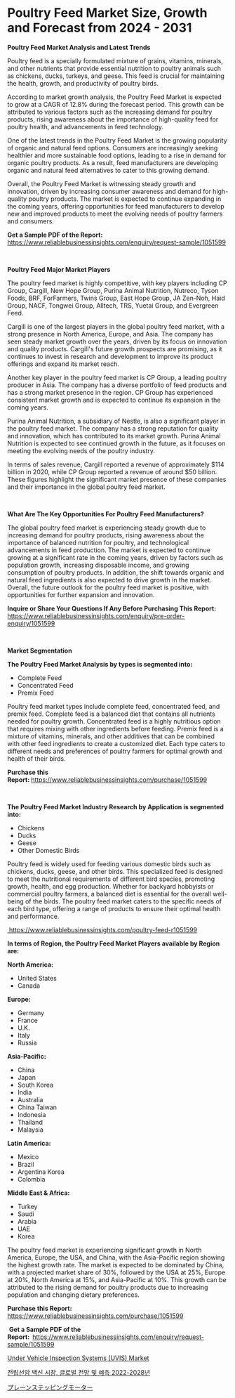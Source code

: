 <p><h1>Poultry Feed Market Size, Growth and Forecast from 2024 - 2031</h1></p><p><strong>Poultry Feed Market Analysis and Latest Trends</strong></p>
<p><p>Poultry feed is a specially formulated mixture of grains, vitamins, minerals, and other nutrients that provide essential nutrition to poultry animals such as chickens, ducks, turkeys, and geese. This feed is crucial for maintaining the health, growth, and productivity of poultry birds.</p><p>According to market growth analysis, the Poultry Feed Market is expected to grow at a CAGR of 12.8% during the forecast period. This growth can be attributed to various factors such as the increasing demand for poultry products, rising awareness about the importance of high-quality feed for poultry health, and advancements in feed technology.</p><p>One of the latest trends in the Poultry Feed Market is the growing popularity of organic and natural feed options. Consumers are increasingly seeking healthier and more sustainable food options, leading to a rise in demand for organic poultry products. As a result, feed manufacturers are developing organic and natural feed alternatives to cater to this growing demand.</p><p>Overall, the Poultry Feed Market is witnessing steady growth and innovation, driven by increasing consumer awareness and demand for high-quality poultry products. The market is expected to continue expanding in the coming years, offering opportunities for feed manufacturers to develop new and improved products to meet the evolving needs of poultry farmers and consumers.</p></p>
<p><strong>Get a Sample PDF of the Report:&nbsp;</strong> <a href="https://www.reliablebusinessinsights.com/enquiry/request-sample/1051599">https://www.reliablebusinessinsights.com/enquiry/request-sample/1051599</a></p>
<p>&nbsp;</p>
<p><strong>Poultry Feed Major Market Players</strong></p>
<p><p>The poultry feed market is highly competitive, with key players including CP Group, Cargill, New Hope Group, Purina Animal Nutrition, Nutreco, Tyson Foods, BRF, ForFarmers, Twins Group, East Hope Group, JA Zen-Noh, Haid Group, NACF, Tongwei Group, Alltech, TRS, Yuetai Group, and Evergreen Feed.</p><p>Cargill is one of the largest players in the global poultry feed market, with a strong presence in North America, Europe, and Asia. The company has seen steady market growth over the years, driven by its focus on innovation and quality products. Cargill's future growth prospects are promising, as it continues to invest in research and development to improve its product offerings and expand its market reach.</p><p>Another key player in the poultry feed market is CP Group, a leading poultry producer in Asia. The company has a diverse portfolio of feed products and has a strong market presence in the region. CP Group has experienced consistent market growth and is expected to continue its expansion in the coming years.</p><p>Purina Animal Nutrition, a subsidiary of Nestle, is also a significant player in the poultry feed market. The company has a strong reputation for quality and innovation, which has contributed to its market growth. Purina Animal Nutrition is expected to see continued growth in the future, as it focuses on meeting the evolving needs of the poultry industry.</p><p>In terms of sales revenue, Cargill reported a revenue of approximately $114 billion in 2020, while CP Group reported a revenue of around $50 billion. These figures highlight the significant market presence of these companies and their importance in the global poultry feed market.</p></p>
<p>&nbsp;</p>
<p><strong>What Are The Key Opportunities For Poultry Feed Manufacturers?</strong></p>
<p><p>The global poultry feed market is experiencing steady growth due to increasing demand for poultry products, rising awareness about the importance of balanced nutrition for poultry, and technological advancements in feed production. The market is expected to continue growing at a significant rate in the coming years, driven by factors such as population growth, increasing disposable income, and growing consumption of poultry products. In addition, the shift towards organic and natural feed ingredients is also expected to drive growth in the market. Overall, the future outlook for the poultry feed market is positive, with opportunities for further expansion and innovation.</p></p>
<p><strong>Inquire or Share Your Questions If Any Before Purchasing This Report:</strong> <a href="https://www.reliablebusinessinsights.com/enquiry/pre-order-enquiry/1051599">https://www.reliablebusinessinsights.com/enquiry/pre-order-enquiry/1051599</a></p>
<p>&nbsp;</p>
<p><strong>Market Segmentation</strong></p>
<p><strong>The Poultry Feed Market Analysis by types is segmented into:</strong></p>
<p><ul><li>Complete Feed</li><li>Concentrated Feed</li><li>Premix Feed</li></ul></p>
<p><p>Poultry feed market types include complete feed, concentrated feed, and premix feed. Complete feed is a balanced diet that contains all nutrients needed for poultry growth. Concentrated feed is a highly nutritious option that requires mixing with other ingredients before feeding. Premix feed is a mixture of vitamins, minerals, and other additives that can be combined with other feed ingredients to create a customized diet. Each type caters to different needs and preferences of poultry farmers for optimal growth and health of their birds.</p></p>
<p><strong>Purchase this Report:&nbsp;</strong><a href="https://www.reliablebusinessinsights.com/purchase/1051599">https://www.reliablebusinessinsights.com/purchase/1051599</a></p>
<p>&nbsp;</p>
<p><strong>The Poultry Feed Market Industry Research by Application is segmented into:</strong></p>
<p><ul><li>Chickens</li><li>Ducks</li><li>Geese</li><li>Other Domestic Birds</li></ul></p>
<p><p>Poultry feed is widely used for feeding various domestic birds such as chickens, ducks, geese, and other birds. This specialized feed is designed to meet the nutritional requirements of different bird species, promoting growth, health, and egg production. Whether for backyard hobbyists or commercial poultry farmers, a balanced diet is essential for the overall well-being of the birds. The poultry feed market caters to the specific needs of each bird type, offering a range of products to ensure their optimal health and performance.</p></p>
<p><a href="https://www.reliablebusinessinsights.com/poultry-feed-r1051599">&nbsp;https://www.reliablebusinessinsights.com/poultry-feed-r1051599</a></p>
<p><strong>In terms of Region, the Poultry Feed Market Players available by Region are:</strong></p>
<p>
    <p> <strong> North America: </strong>
        <ul>
            <li>United States</li>
            <li>Canada</li>
        </ul>
        </p> 
    <p> <strong> Europe: </strong>
        <ul>
            <li>Germany</li>
            <li>France</li>
            <li>U.K.</li>
            <li>Italy</li>
            <li>Russia</li>
        </ul>
        </p> 
    <p> <strong> Asia-Pacific: </strong>
        <ul>
            <li>China</li>
            <li>Japan</li>
            <li>South Korea</li>
            <li>India</li>
            <li>Australia</li>
            <li>China Taiwan</li>
            <li>Indonesia</li>
            <li>Thailand</li>
            <li>Malaysia</li>
        </ul>
        </p> 
    <p> <strong> Latin America: </strong>
        <ul>
            <li>Mexico</li>
            <li>Brazil</li>
            <li>Argentina Korea</li>
            <li>Colombia</li>
        </ul>
        </p> 
    <p> <strong> Middle East & Africa: </strong>
        <ul>
            <li>Turkey</li>
            <li>Saudi</li>
            <li>Arabia</li>
            <li>UAE</li>
            <li>Korea</li>
        </ul>
    </p>
    </p>
<p><p>The poultry feed market is experiencing significant growth in North America, Europe, the USA, and China, with the Asia-Pacific region showing the highest growth rate. The market is expected to be dominated by China, with a projected market share of 30%, followed by the USA at 25%, Europe at 20%, North America at 15%, and Asia-Pacific at 10%. This growth can be attributed to the rising demand for poultry products due to increasing population and changing dietary preferences.</p></p>
<p><strong>Purchase this Report: </strong><a href="https://www.reliablebusinessinsights.com/purchase/1051599">https://www.reliablebusinessinsights.com/purchase/1051599</a></p>
<p>&nbsp;<strong>Get a Sample PDF of the Report:&nbsp;&nbsp;</strong><a href="https://www.reliablebusinessinsights.com/enquiry/request-sample/1051599">https://www.reliablebusinessinsights.com/enquiry/request-sample/1051599</a></p>
<p><strong></strong></p>
<p><p><a href="https://github.com/tamvrosiya/Market-Research-Report-List-5/blob/main/under-vehicle-inspection-systems-uvis-market.md">Under Vehicle Inspection Systems (UVIS) Market</a></p><p><a href="https://github.com/laholand/Market-Research-Report-List-4/blob/main/1559698130846.md">전립선암 백신 시장, 글로벌 전망 및 예측 2022-2028년</a></p><p><a href="https://github.com/mohamedbakry57/Market-Research-Report-List-4/blob/main/2211369134175.md">プレーンステッピングモーター</a></p></p>